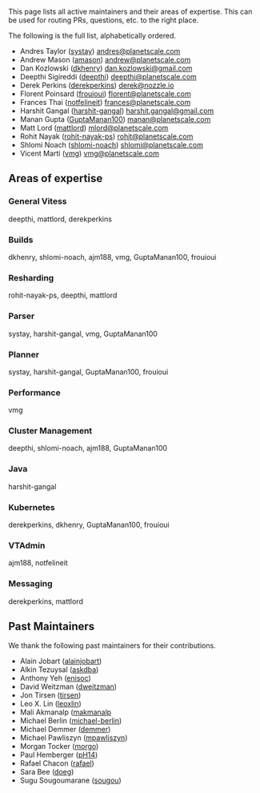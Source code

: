 This page lists all active maintainers and their areas of expertise. This can be used for routing PRs, questions, etc. to the right place.

The following is the full list, alphabetically ordered.

* Andres Taylor ([systay](https://github.com/systay)) andres@planetscale.com
* Andrew Mason ([amason](https://github.com/ajm188)) andrew@planetscale.com
* Dan Kozlowski ([dkhenry](https://github.com/dkhenry)) dan.kozlowski@gmail.com
* Deepthi Sigireddi ([deepthi](https://github.com/deepthi)) deepthi@planetscale.com
* Derek Perkins ([derekperkins](https://github.com/derekperkins)) derek@nozzle.io
* Florent Poinsard ([frouioui](https://github.com/frouioui)) florent@planetscale.com
* Frances Thai ([notfelineit](https://github.com/notfelineit)) frances@planetscale.com
* Harshit Gangal ([harshit-gangal](https://github.com/harshit-gangal)) harshit.gangal@gmail.com
* Manan Gupta ([GuptaManan100](https://github.com/GuptaManan100)) manan@planetscale.com
* Matt Lord ([mattlord](https://github.com/mattlord)) mlord@planetscale.com
* Rohit Nayak ([rohit-nayak-ps](https://github.com/rohit-nayak-ps)) rohit@planetscale.com
* Shlomi Noach ([shlomi-noach](https://github.com/shlomi-noach)) shlomi@planetscale.com
* Vicent Marti ([vmg](https://github.com/vmg)) vmg@planetscale.com

## Areas of expertise

### General Vitess
deepthi, mattlord, derekperkins

### Builds
dkhenry, shlomi-noach, ajm188, vmg, GuptaManan100, frouioui

### Resharding
rohit-nayak-ps, deepthi, mattlord

### Parser
systay, harshit-gangal, vmg, GuptaManan100

### Planner
systay, harshit-gangal, GuptaManan100, frouioui

### Performance
vmg

### Cluster Management
deepthi, shlomi-noach, ajm188, GuptaManan100

### Java
harshit-gangal

### Kubernetes
derekperkins, dkhenry, GuptaManan100, frouioui

### VTAdmin
ajm188, notfelineit

### Messaging
derekperkins, mattlord

## Past Maintainers
We thank the following past maintainers for their contributions.

* Alain Jobart ([alainjobart](https://github.com/alainjobart))
* Alkin Tezuysal ([askdba](https://github.com/askdba))
* Anthony Yeh ([enisoc](https://github.com/enisoc))
* David Weitzman ([dweitzman](https://github.com/dweitzman))
* Jon Tirsen ([tirsen](https://github.com/tirsen))
* Leo X. Lin ([leoxlin](https://github.com/leoxlin))
* Mali Akmanalp ([makmanalp](https://github.com/makmanalp)
* Michael Berlin ([michael-berlin](https://github.com/michael-berlin))
* Michael Demmer ([demmer](https://github.com/demmer))
* Michael Pawliszyn ([mpawliszyn](https://github.com/mpawliszyn))
* Morgan Tocker ([morgo](https://github.com/morgo))
* Paul Hemberger ([pH14](https://github.com/pH14))
* Rafael Chacon ([rafael](https://github.com/rafael))
* Sara Bee ([doeg](https://github.com/doeg))
* Sugu Sougoumarane ([sougou](https://github.com/sougou))
